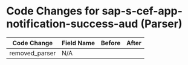 # Code Changes for sap-s-cef-app-notification-success-aud (Parser)

| Code Change | Field Name | Before | After |
|-------------|------------|--------|-------|
| removed_parser | N/A |  |  |